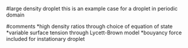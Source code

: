#large density droplet
this is an example case for a droplet in periodic domain

#comments
*high density ratios through choice of equation of state
*variable surface tension through Lycett-Brown model
*bouyancy force included for instationary droplet
